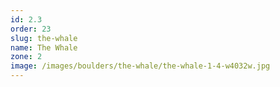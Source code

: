 ```yaml
---
id: 2.3
order: 23
slug: the-whale
name: The Whale
zone: 2
image: /images/boulders/the-whale/the-whale-1-4-w4032w.jpg
---
```

